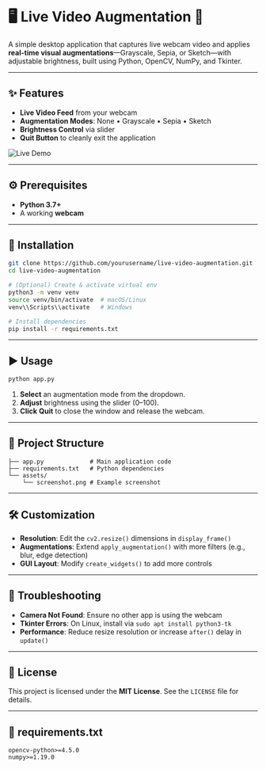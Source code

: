 # 🖥️ Live Video Augmentation 🎨

A simple desktop application that captures live webcam video and applies **real-time visual augmentations**—Grayscale, Sepia, or Sketch—with adjustable brightness, built using Python, OpenCV, NumPy, and Tkinter.

---

## ✨ Features

- **Live Video Feed** from your webcam
- **Augmentation Modes**: None • Grayscale • Sepia • Sketch
- **Brightness Control** via slider
- **Quit Button** to cleanly exit the application

![Live Demo](assets/screenshot.png)

---

## ⚙️ Prerequisites

- **Python 3.7+**
- A working **webcam**

---

## 🚀 Installation

```bash
git clone https://github.com/yourusername/live-video-augmentation.git
cd live-video-augmentation

# (Optional) Create & activate virtual env
python3 -m venv venv
source venv/bin/activate  # macOS/Linux
venv\\Scripts\\activate   # Windows

# Install dependencies
pip install -r requirements.txt
```  

---

## ▶️ Usage

```bash
python app.py
```  

1. **Select** an augmentation mode from the dropdown.
2. **Adjust** brightness using the slider (0–100).
3. **Click** **Quit** to close the window and release the webcam.

---

## 📂 Project Structure

```text
├── app.py             # Main application code
├── requirements.txt   # Python dependencies
└── assets/
    └── screenshot.png # Example screenshot
```

---

## 🛠️ Customization

- **Resolution**: Edit the `cv2.resize()` dimensions in `display_frame()`
- **Augmentations**: Extend `apply_augmentation()` with more filters (e.g., blur, edge detection)
- **GUI Layout**: Modify `create_widgets()` to add more controls

---

## 🐛 Troubleshooting

- **Camera Not Found**: Ensure no other app is using the webcam
- **Tkinter Errors**: On Linux, install via `sudo apt install python3-tk`
- **Performance**: Reduce resize resolution or increase `after()` delay in `update()`

---

## 📜 License

This project is licensed under the **MIT License**. See the `LICENSE` file for details.

---

## 📝 requirements.txt

```text
opencv-python>=4.5.0
numpy>=1.19.0
```
